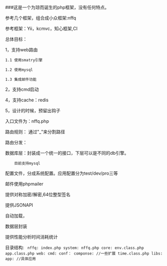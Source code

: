 ###这是一个为琼而诞生的php框架，没有任何特点。

参考几个框架，组合成小众框架:nffq

参考框架：Yii，kcmvc，知心框架,CI

总体目标：

1，支持web路由

    1.1 使用smatry引擎

    1.2 使用mysql 

    1.3 集成邮件功能
    
2，支持cmd启动

4，支持cache：redis

5，设计的时候，预留出钩子


入口文件为：nffq.php

路由规则： 通过"_"来分割路径

路由分发：

数据库层：封装成一个统一的接口，下层可以是不同的db引擎。

        目前支持mysql

配置文件，分成系统配置。应用配置分为test/dev/pro三等

邮件使用phpmailer

提供对称加密/解密,64位整型签名

提供JSONAPI

自动加载，

数据层封装

提供性能分析时间消耗统计

目录结构:
<code>
nffq:
    index.php
    system:
        nffq.php
        core:
            env.class.php
            app.class.php
        web:
        cmd:
        conf：
        componse:       //一些扩展
            time.class.php
        libs:
    app:        //具体应用
</code>

